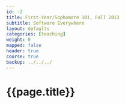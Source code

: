 ```yaml
---
id: -2
title: First-Year/Sophomore 101, Fall 2013
subtitle: Software Everywhere
layout: defaults
categories: [teaching]
weight: 0
mapped: false
header: true
course: true
backup: ../../../
---
```


# {{page.title}}
